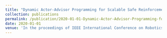 ```yaml
---
title: "Dynamic Actor-Advisor Programming for Scalable Safe Reinforcement Learning"
collection: publications
permalink: /publication/2020-01-01-Dynamic-Actor-Advisor-Programming-for-Scalable-Safe-Reinforcement-Learning
date: 2020-01-01
venue: 'In the proceedings of IEEE International Conference on Robotics and Automation (ICRA)'
---
```



